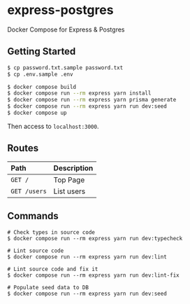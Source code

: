 # express-postgres

Docker Compose for Express & Postgres

## Getting Started

```sh
$ cp password.txt.sample password.txt
$ cp .env.sample .env

$ docker compose build
$ docker compose run --rm express yarn install
$ docker compose run --rm express yarn prisma generate
$ docker compose run --rm express yarn run dev:seed
$ docker compose up
```

Then access to `localhost:3000`.

## Routes

Path | Description
:-|:-
`GET /` | Top Page
`GET /users` | List users

## Commands

```
# Check types in source code
$ docker compose run --rm express yarn run dev:typecheck

# Lint source code
$ docker compose run --rm express yarn run dev:lint

# Lint source code and fix it
$ docker compose run --rm express yarn run dev:lint-fix

# Populate seed data to DB
$ docker compose run --rm express yarn run dev:seed
```
